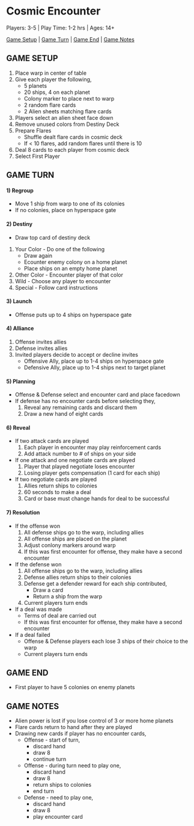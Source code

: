 # Cosmic Encounter

Players: 3-5  |  Play Time: 1-2 hrs  |  Ages: 14+

[Game Setup](#game-setup)  |  [Game Turn](#game-turn)  |  [Game End](#game-end) |  [Game Notes](#game-notes)

## <a id="game-setup"></a>GAME SETUP

1. Place warp in center of table
2. Give each player the following,
    * 5 planets
    * 20 ships, 4 on each planet
    * Colony marker to place next to warp
    * 2 random flare cards
    * 2 Alien sheets matching flare cards
3. Players select an alien sheet face down
4. Remove unused colors from Destiny Deck
5. Prepare Flares
    * Shuffle dealt flare cards in cosmic deck
    * If < 10 flares, add random flares until there is 10 
6. Deal 8 cards to each player from cosmic deck
7. Select First Player

## <a id="game-turn"></a>GAME TURN

#### 1) Regroup
  * Move 1 ship from warp to one of its colonies
  * If no colonies, place on hyperspace gate
#### 2) Destiny
  * Draw top card of destiny deck
  1. Your Color - Do one of the following
      * Draw again
      * Ecounter enemy colony on a home planet
      * Place ships on an empty home planet
  2. Other Color - Encounter player of that color
  3. Wild - Choose any player to encounter
  4. Special - Follow card instructions
#### 3) Launch
  * Offense puts up to 4 ships on hyperspace gate
#### 4) Alliance
  1. Offense invites allies
  2. Defense invites allies
  3. Invited players decide to accept or decline invites
      * Offensive Ally, place up to 1-4 ships on hyperspace gate
      * Defensive Ally, place up to 1-4 ships next to target planet
#### 5) Planning
  * Offense & Defense select and encounter card and place facedown
  * If defense has no encounter cards before selecting they,
      1. Reveal any remaining cards and discard them
      2. Draw a new hand of eight cards
#### 6) Reveal
  * If two attack cards are played
      1. Each player in encounter may play reinforcement cards
      2. Add attack number to # of ships on your side
  * If one attack and one negotiate cards are played
      1. Player that played negotiate loses encounter
      2. Losing player gets compensation (1 card for each ship)
  * If two negotiate cards are played
      1. Allies return ships to colonies
      2. 60 seconds to make a deal
      3. Card or base must change hands for deal to be successful
#### 7) Resolution
  * If the offense won
      1. All defense ships go to the warp, including allies
      2. All offense ships are placed on the planet
      3. Adjust conlony markers around warp
      4. If this was first encounter for offense, they make have a second encounter
  * If the defense won
      1. All offense ships go to the warp, including allies
      2. Defense allies return ships to their colonies
      3. Defense get a defender reward for each ship contributed,
          * Draw a card
          * Return a ship from the warp
      4. Current players turn ends
  * If a deal was made
    * Terms of deal are carried out
    * If this was first encounter for offense, they make have a second encounter
  * If a deal failed
    * Offense & Defense players each lose 3 ships of their choice to the warp
    * Current players turn ends


## <a id="game-end"></a>GAME END

  * First player to have 5 colonies on enemy planets

## <a id="game-notes"></a>GAME NOTES

  * Alien power is lost if you lose control of 3 or more home planets
  * Flare cards return to hand after they are played
  * Drawing new cards if player has no encounter cards,
      * Offense - start of turn, 
          * discard hand
          * draw 8
          * continue turn
      * Offense - during turn need to play one, 
          * discard hand
          * draw 8
          * return ships to colonies
          * end turn
      * Defense - need to play one, 
          * discard hand
          * draw 8
          * play encounter card